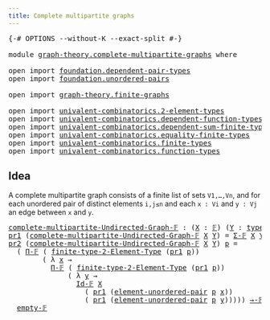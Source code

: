 ```yaml
---
title: Complete multipartite graphs
---
```


<pre class="Agda"><a id="54" class="Symbol">{-#</a> <a id="58" class="Keyword">OPTIONS</a> <a id="66" class="Pragma">--without-K</a> <a id="78" class="Pragma">--exact-split</a> <a id="92" class="Symbol">#-}</a>

<a id="97" class="Keyword">module</a> <a id="104" href="graph-theory.complete-multipartite-graphs.html" class="Module">graph-theory.complete-multipartite-graphs</a> <a id="146" class="Keyword">where</a>

<a id="153" class="Keyword">open</a> <a id="158" class="Keyword">import</a> <a id="165" href="foundation.dependent-pair-types.html" class="Module">foundation.dependent-pair-types</a>
<a id="197" class="Keyword">open</a> <a id="202" class="Keyword">import</a> <a id="209" href="foundation.unordered-pairs.html" class="Module">foundation.unordered-pairs</a>

<a id="237" class="Keyword">open</a> <a id="242" class="Keyword">import</a> <a id="249" href="graph-theory.finite-graphs.html" class="Module">graph-theory.finite-graphs</a>

<a id="277" class="Keyword">open</a> <a id="282" class="Keyword">import</a> <a id="289" href="univalent-combinatorics.2-element-types.html" class="Module">univalent-combinatorics.2-element-types</a>
<a id="329" class="Keyword">open</a> <a id="334" class="Keyword">import</a> <a id="341" href="univalent-combinatorics.dependent-function-types.html" class="Module">univalent-combinatorics.dependent-function-types</a>
<a id="390" class="Keyword">open</a> <a id="395" class="Keyword">import</a> <a id="402" href="univalent-combinatorics.dependent-sum-finite-types.html" class="Module">univalent-combinatorics.dependent-sum-finite-types</a>
<a id="453" class="Keyword">open</a> <a id="458" class="Keyword">import</a> <a id="465" href="univalent-combinatorics.equality-finite-types.html" class="Module">univalent-combinatorics.equality-finite-types</a>
<a id="511" class="Keyword">open</a> <a id="516" class="Keyword">import</a> <a id="523" href="univalent-combinatorics.finite-types.html" class="Module">univalent-combinatorics.finite-types</a>
<a id="560" class="Keyword">open</a> <a id="565" class="Keyword">import</a> <a id="572" href="univalent-combinatorics.function-types.html" class="Module">univalent-combinatorics.function-types</a>
</pre>
## Idea

A complete multipartite graph consists of a finite list of sets `V1,…,Vn`, and for each unordered pair of distinct elements `i,j≤n` and each `x : Vi` and `y : Vj` an edge between `x` and `y`.

<pre class="Agda"><a id="complete-multipartite-Undirected-Graph-𝔽"></a><a id="826" href="graph-theory.complete-multipartite-graphs.html#826" class="Function">complete-multipartite-Undirected-Graph-𝔽</a> <a id="867" class="Symbol">:</a> <a id="869" class="Symbol">(</a><a id="870" href="graph-theory.complete-multipartite-graphs.html#870" class="Bound">X</a> <a id="872" class="Symbol">:</a> <a id="874" href="univalent-combinatorics.finite-types.html#4913" class="Function">𝔽</a><a id="875" class="Symbol">)</a> <a id="877" class="Symbol">(</a><a id="878" href="graph-theory.complete-multipartite-graphs.html#878" class="Bound">Y</a> <a id="880" class="Symbol">:</a> <a id="882" href="univalent-combinatorics.finite-types.html#4952" class="Function">type-𝔽</a> <a id="889" href="graph-theory.complete-multipartite-graphs.html#870" class="Bound">X</a> <a id="891" class="Symbol">→</a> <a id="893" href="univalent-combinatorics.finite-types.html#4913" class="Function">𝔽</a><a id="894" class="Symbol">)</a> <a id="896" class="Symbol">→</a> <a id="898" href="graph-theory.finite-graphs.html#1298" class="Function">Undirected-Graph-𝔽</a>
<a id="917" href="foundation-core.dependent-pair-types.html#605" class="Field">pr1</a> <a id="921" class="Symbol">(</a><a id="922" href="graph-theory.complete-multipartite-graphs.html#826" class="Function">complete-multipartite-Undirected-Graph-𝔽</a> <a id="963" href="graph-theory.complete-multipartite-graphs.html#963" class="Bound">X</a> <a id="965" href="graph-theory.complete-multipartite-graphs.html#965" class="Bound">Y</a><a id="966" class="Symbol">)</a> <a id="968" class="Symbol">=</a> <a id="970" href="univalent-combinatorics.dependent-sum-finite-types.html#2958" class="Function">Σ-𝔽</a> <a id="974" href="graph-theory.complete-multipartite-graphs.html#963" class="Bound">X</a> <a id="976" href="graph-theory.complete-multipartite-graphs.html#965" class="Bound">Y</a>
<a id="978" href="foundation-core.dependent-pair-types.html#617" class="Field">pr2</a> <a id="982" class="Symbol">(</a><a id="983" href="graph-theory.complete-multipartite-graphs.html#826" class="Function">complete-multipartite-Undirected-Graph-𝔽</a> <a id="1024" href="graph-theory.complete-multipartite-graphs.html#1024" class="Bound">X</a> <a id="1026" href="graph-theory.complete-multipartite-graphs.html#1026" class="Bound">Y</a><a id="1027" class="Symbol">)</a> <a id="1029" href="graph-theory.complete-multipartite-graphs.html#1029" class="Bound">p</a> <a id="1031" class="Symbol">=</a>
  <a id="1035" class="Symbol">(</a> <a id="1037" href="univalent-combinatorics.dependent-function-types.html#3195" class="Function">Π-𝔽</a> <a id="1041" class="Symbol">(</a> <a id="1043" href="univalent-combinatorics.2-element-types.html#5360" class="Function">finite-type-2-Element-Type</a> <a id="1070" class="Symbol">(</a><a id="1071" href="foundation-core.dependent-pair-types.html#605" class="Field">pr1</a> <a id="1075" href="graph-theory.complete-multipartite-graphs.html#1029" class="Bound">p</a><a id="1076" class="Symbol">))</a>
        <a id="1087" class="Symbol">(</a> <a id="1089" class="Symbol">λ</a> <a id="1091" href="graph-theory.complete-multipartite-graphs.html#1091" class="Bound">x</a> <a id="1093" class="Symbol">→</a>
          <a id="1105" href="univalent-combinatorics.dependent-function-types.html#3195" class="Function">Π-𝔽</a> <a id="1109" class="Symbol">(</a> <a id="1111" href="univalent-combinatorics.2-element-types.html#5360" class="Function">finite-type-2-Element-Type</a> <a id="1138" class="Symbol">(</a><a id="1139" href="foundation-core.dependent-pair-types.html#605" class="Field">pr1</a> <a id="1143" href="graph-theory.complete-multipartite-graphs.html#1029" class="Bound">p</a><a id="1144" class="Symbol">))</a>
              <a id="1161" class="Symbol">(</a> <a id="1163" class="Symbol">λ</a> <a id="1165" href="graph-theory.complete-multipartite-graphs.html#1165" class="Bound">y</a> <a id="1167" class="Symbol">→</a>
                <a id="1185" href="univalent-combinatorics.equality-finite-types.html#3669" class="Function">Id-𝔽</a> <a id="1190" href="graph-theory.complete-multipartite-graphs.html#1024" class="Bound">X</a>
                  <a id="1210" class="Symbol">(</a> <a id="1212" href="foundation-core.dependent-pair-types.html#605" class="Field">pr1</a> <a id="1216" class="Symbol">(</a><a id="1217" href="foundation.unordered-pairs.html#3496" class="Function">element-unordered-pair</a> <a id="1240" href="graph-theory.complete-multipartite-graphs.html#1029" class="Bound">p</a> <a id="1242" href="graph-theory.complete-multipartite-graphs.html#1091" class="Bound">x</a><a id="1243" class="Symbol">))</a>
                  <a id="1264" class="Symbol">(</a> <a id="1266" href="foundation-core.dependent-pair-types.html#605" class="Field">pr1</a> <a id="1270" class="Symbol">(</a><a id="1271" href="foundation.unordered-pairs.html#3496" class="Function">element-unordered-pair</a> <a id="1294" href="graph-theory.complete-multipartite-graphs.html#1029" class="Bound">p</a> <a id="1296" href="graph-theory.complete-multipartite-graphs.html#1165" class="Bound">y</a><a id="1297" class="Symbol">)))))</a> <a id="1303" href="univalent-combinatorics.function-types.html#1391" class="Function Operator">→-𝔽</a>
  <a id="1309" href="univalent-combinatorics.finite-types.html#7955" class="Function">empty-𝔽</a>
</pre>